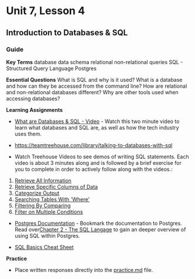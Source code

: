# Unit 7, Lesson 4

## Introduction to Databases & SQL

### Guide

**Key Terms**
database
data
schema
relational
non-relational
queries
SQL - Structured Query Language
Postgres

**Essential Questions**
What is SQL and why is it used?
What is a database and how can they be accessed from the command line?
How are relational and non-relational databases different?
Why are other tools used when accessing databases?

**Learning Assignments**

- [What are Databases & SQL - Video](https://www.khanacademy.org/computing/computer-programming/sql/sql-basics/v/welcome-to-sql) - Watch this two minute video to learn what databases and SQL are, as well as how the tech industry uses them.
- https://teamtreehouse.com/library/talking-to-databases-with-sql

- Watch Treehouse Videos to see demos of writing SQL statements. Each video is about 3 minutes along and is followed by a brief exercise for you to complete in order to actively follow along with the videos.:

1. [Retrieve All Information](https://teamtreehouse.com/library/your-first-sql-statement)
2. [Retrieve Specific Columns of Data](https://teamtreehouse.com/library/retrieving-specific-columns-of-information)
3. [Categorize Output](https://teamtreehouse.com/library/categorizing-your-output-with-as)
4. [Searching Tables With 'Where'](https://teamtreehouse.com/library/searching-tables-with-where)
5. [Filtering By Comparing](https://teamtreehouse.com/library/filtering-by-comparing-values)
6. [Filter on Multiple Conditions](https://teamtreehouse.com/library/filtering-on-more-than-one-condition)

- [Postgres Documentation](https://www.postgresql.org/docs/12/index.html) - Bookmark the documentation to Postgres. Read over[Chapter 2 - The SQL Langage](https://www.postgresql.org/docs/12/tutorial-sql.html) to gain an deeper overview of using SQL within Postgres.

- [SQL Basics Cheat Sheet](https://github.com/treehouse/cheatsheets/blob/master/sql_basics/cheatsheet.md)

**Practice**

- Place written responses directly into the [practice.md](practice/practice.md) file.
